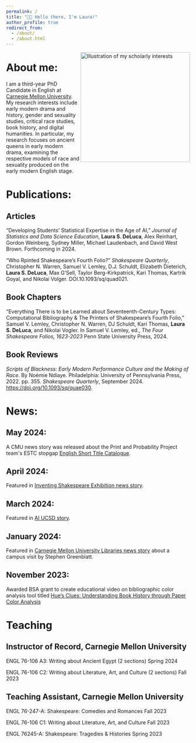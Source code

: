 ```yaml
---
permalink: /
title: "👋🏻 Hello there, I'm Laura!"
author_profile: true
redirect_from: 
  - /about/
  - /about.html
---
```

<img src="https://laurasdeluca.github.io/images/ancientqueens.webp" alt="Illustration of my scholarly interests" align="right" width="300px">

# About me:

I am a third-year PhD Candidate in English at [Carnegie Mellon University](https://www.cmu.edu/dietrich/english/about-us/phds/bios/laura-deluca.html). My research interests include early modern drama and history, gender and sexuality studies, critical race studies, book history, and digital humanities. In particular, my research focuses on ancient queens in early modern drama, examining the respective models of race and sexuality produced on the early modern English stage. 

# Publications:

## Articles

“Developing Students’ Statistical Expertise in the Age of AI,” *Journal of Statistics and Data Science Education*, **Laura S. DeLuca**, Alex Reinhart, Gordon Weinberg, Sydney Miller, Michael Laudenbach, and David West Brown. Forthcoming in 2024.

“Who Rpinted Shakespeare’s Fourth Folio?” *Shakespeare Quarterly*, Christopher N. Warren, Samuel V. Lemley, D.J. Schuldt, Elizabeth Dieterich, **Laura S. DeLuca**, Max G’Sell, Taylor Berg-Kirkpatrick, Kari Thomas, Kartrik Goyal, and Nikolai Volger. DOI.10.1093/sq/quad021.

## Book Chapters

“Everything There is to be Learned about Seventeenth-Century Types: Computational Bibliography & The Printers of Shakespeare’s Fourth Folio,” Samuel V. Lemley, Christopher N. Warren, DJ Schuldt, Kari Thomas, **Laura S. DeLuca**, and Nikolai Vogler. In Samuel V. Lemley, ed., *The Four Shakespeare Folios, 1623-2023* Penn State University Press, 2024. 

## Book Reviews

*Scripts of Blackness: Early Modern Performance Culture and the Making of Race*. By Noémie
Ndiaye. Philadelphia: University of Pennsylvania Press, 2022. pp. 355. *Shakespeare Quarterly*, September 2024. https://doi.org/10.1093/sq/quae030.

# News:

## May 2024: 
A CMU news story was released about the Print and Probability Project team's ESTC stopgap [English Short Title Catalogue](https://library.cmu.edu/about/news/2024-05/english-short-title-catalogue).

## April 2024: 
Featured in [Inventing Shakespeare Exhibition news story](https://www.library.cmu.edu/about/exhibits/inventing-shakespeare).

## March 2024: 
Featured in [AI UCSD story](https://ai.ucsd.edu/node/31).

## January 2024: 
Featured in [Carnegie Mellon University Libraries news story](https://www.library.cmu.edu/about/news/2023-12/stephen-greenblatt-shakespeare-lecture) about a campus visit by Stephen Greenblatt.

## November 2023: 
Awarded BSA grant to create educational video on bibliographic color analysis tool titled [Hue’s Clues: Understanding Book History through Paper Color Analysis](https://www.youtube.com/watch?v=OOJCXt-MNMw)

# Teaching 

## Instructor of Record, Carnegie Mellon University  

ENGL 76-106 A3: Writing about Ancient Egypt  (2 sections)                                                   Spring 2024

ENGL 76-106 C2: Writing about Literature, Art, and Culture (2 sections)                                                     Fall 2023

## Teaching Assistant, Carnegie Mellon University

ENGL 76-247-A: Shakespeare: Comedies and Romances                                                      Fall 2023

ENGL 76-106 C1: Writing about Literature, Art, and Culture    Fall 2023

ENGL 76245-A: Shakespeare: Tragedies & Histories           Spring 2023
